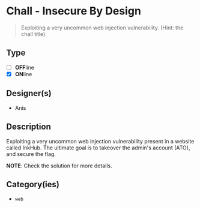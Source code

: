 # Chall - Insecure By Design

> Exploiting a very uncommon web injection vulnerability. (Hint: the chall title).

## Type

- [ ] **OFF**line
- [X] **ON**line

## Designer(s)

- Anis

## Description

Exploiting a very uncommon web injection vulnerability present in a website called InkHub. The ultimate goal is to takeover the admin's account (ATO), and secure the flag. 

**NOTE**: Check the solution for more details.

## Category(ies)

- `web`
